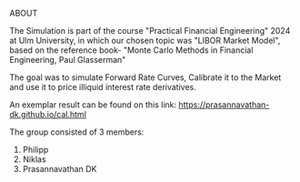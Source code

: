 ABOUT

The Simulation is part of the course "Practical Financial Engineering" 2024 at Ulm University, in which our chosen topic was "LIBOR Market Model", based on the reference book- "Monte Carlo Methods in Financial Engineering, Paul Glasserman"

The goal was to simulate Forward Rate Curves, Calibrate it to the Market and use it to price illiquid interest rate derivatives.

An exemplar result can be found on this link: https://prasannavathan-dk.github.io/cal.html

The group consisted of 3 members:
1) Philipp
2) Niklas
3) Prasannavathan DK

